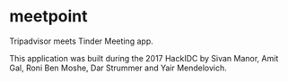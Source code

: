# meetpoint
Tripadvisor meets Tinder Meeting app.

This application was built during the 2017 HackIDC by Sivan Manor, Amit Gal, Roni Ben Moshe, Dar Strummer and Yair Mendelovich.
